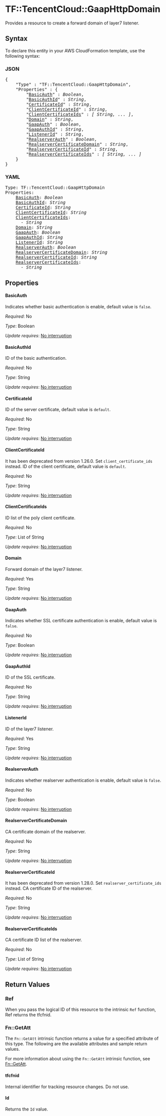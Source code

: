 # TF::TencentCloud::GaapHttpDomain

Provides a resource to create a forward domain of layer7 listener.

## Syntax

To declare this entity in your AWS CloudFormation template, use the following syntax:

### JSON

<pre>
{
    "Type" : "TF::TencentCloud::GaapHttpDomain",
    "Properties" : {
        "<a href="#basicauth" title="BasicAuth">BasicAuth</a>" : <i>Boolean</i>,
        "<a href="#basicauthid" title="BasicAuthId">BasicAuthId</a>" : <i>String</i>,
        "<a href="#certificateid" title="CertificateId">CertificateId</a>" : <i>String</i>,
        "<a href="#clientcertificateid" title="ClientCertificateId">ClientCertificateId</a>" : <i>String</i>,
        "<a href="#clientcertificateids" title="ClientCertificateIds">ClientCertificateIds</a>" : <i>[ String, ... ]</i>,
        "<a href="#domain" title="Domain">Domain</a>" : <i>String</i>,
        "<a href="#gaapauth" title="GaapAuth">GaapAuth</a>" : <i>Boolean</i>,
        "<a href="#gaapauthid" title="GaapAuthId">GaapAuthId</a>" : <i>String</i>,
        "<a href="#listenerid" title="ListenerId">ListenerId</a>" : <i>String</i>,
        "<a href="#realserverauth" title="RealserverAuth">RealserverAuth</a>" : <i>Boolean</i>,
        "<a href="#realservercertificatedomain" title="RealserverCertificateDomain">RealserverCertificateDomain</a>" : <i>String</i>,
        "<a href="#realservercertificateid" title="RealserverCertificateId">RealserverCertificateId</a>" : <i>String</i>,
        "<a href="#realservercertificateids" title="RealserverCertificateIds">RealserverCertificateIds</a>" : <i>[ String, ... ]</i>
    }
}
</pre>

### YAML

<pre>
Type: TF::TencentCloud::GaapHttpDomain
Properties:
    <a href="#basicauth" title="BasicAuth">BasicAuth</a>: <i>Boolean</i>
    <a href="#basicauthid" title="BasicAuthId">BasicAuthId</a>: <i>String</i>
    <a href="#certificateid" title="CertificateId">CertificateId</a>: <i>String</i>
    <a href="#clientcertificateid" title="ClientCertificateId">ClientCertificateId</a>: <i>String</i>
    <a href="#clientcertificateids" title="ClientCertificateIds">ClientCertificateIds</a>: <i>
      - String</i>
    <a href="#domain" title="Domain">Domain</a>: <i>String</i>
    <a href="#gaapauth" title="GaapAuth">GaapAuth</a>: <i>Boolean</i>
    <a href="#gaapauthid" title="GaapAuthId">GaapAuthId</a>: <i>String</i>
    <a href="#listenerid" title="ListenerId">ListenerId</a>: <i>String</i>
    <a href="#realserverauth" title="RealserverAuth">RealserverAuth</a>: <i>Boolean</i>
    <a href="#realservercertificatedomain" title="RealserverCertificateDomain">RealserverCertificateDomain</a>: <i>String</i>
    <a href="#realservercertificateid" title="RealserverCertificateId">RealserverCertificateId</a>: <i>String</i>
    <a href="#realservercertificateids" title="RealserverCertificateIds">RealserverCertificateIds</a>: <i>
      - String</i>
</pre>

## Properties

#### BasicAuth

Indicates whether basic authentication is enable, default value is `false`.

_Required_: No

_Type_: Boolean

_Update requires_: [No interruption](https://docs.aws.amazon.com/AWSCloudFormation/latest/UserGuide/using-cfn-updating-stacks-update-behaviors.html#update-no-interrupt)

#### BasicAuthId

ID of the basic authentication.

_Required_: No

_Type_: String

_Update requires_: [No interruption](https://docs.aws.amazon.com/AWSCloudFormation/latest/UserGuide/using-cfn-updating-stacks-update-behaviors.html#update-no-interrupt)

#### CertificateId

ID of the server certificate, default value is `default`.

_Required_: No

_Type_: String

_Update requires_: [No interruption](https://docs.aws.amazon.com/AWSCloudFormation/latest/UserGuide/using-cfn-updating-stacks-update-behaviors.html#update-no-interrupt)

#### ClientCertificateId

It has been deprecated from version 1.26.0. Set `client_certificate_ids` instead. ID of the client certificate, default value is `default`.

_Required_: No

_Type_: String

_Update requires_: [No interruption](https://docs.aws.amazon.com/AWSCloudFormation/latest/UserGuide/using-cfn-updating-stacks-update-behaviors.html#update-no-interrupt)

#### ClientCertificateIds

ID list of the poly client certificate.

_Required_: No

_Type_: List of String

_Update requires_: [No interruption](https://docs.aws.amazon.com/AWSCloudFormation/latest/UserGuide/using-cfn-updating-stacks-update-behaviors.html#update-no-interrupt)

#### Domain

Forward domain of the layer7 listener.

_Required_: Yes

_Type_: String

_Update requires_: [No interruption](https://docs.aws.amazon.com/AWSCloudFormation/latest/UserGuide/using-cfn-updating-stacks-update-behaviors.html#update-no-interrupt)

#### GaapAuth

Indicates whether SSL certificate authentication is enable, default value is `false`.

_Required_: No

_Type_: Boolean

_Update requires_: [No interruption](https://docs.aws.amazon.com/AWSCloudFormation/latest/UserGuide/using-cfn-updating-stacks-update-behaviors.html#update-no-interrupt)

#### GaapAuthId

ID of the SSL certificate.

_Required_: No

_Type_: String

_Update requires_: [No interruption](https://docs.aws.amazon.com/AWSCloudFormation/latest/UserGuide/using-cfn-updating-stacks-update-behaviors.html#update-no-interrupt)

#### ListenerId

ID of the layer7 listener.

_Required_: Yes

_Type_: String

_Update requires_: [No interruption](https://docs.aws.amazon.com/AWSCloudFormation/latest/UserGuide/using-cfn-updating-stacks-update-behaviors.html#update-no-interrupt)

#### RealserverAuth

Indicates whether realserver authentication is enable, default value is `false`.

_Required_: No

_Type_: Boolean

_Update requires_: [No interruption](https://docs.aws.amazon.com/AWSCloudFormation/latest/UserGuide/using-cfn-updating-stacks-update-behaviors.html#update-no-interrupt)

#### RealserverCertificateDomain

CA certificate domain of the realserver.

_Required_: No

_Type_: String

_Update requires_: [No interruption](https://docs.aws.amazon.com/AWSCloudFormation/latest/UserGuide/using-cfn-updating-stacks-update-behaviors.html#update-no-interrupt)

#### RealserverCertificateId

It has been deprecated from version 1.28.0. Set `realserver_certificate_ids` instead. CA certificate ID of the realserver.

_Required_: No

_Type_: String

_Update requires_: [No interruption](https://docs.aws.amazon.com/AWSCloudFormation/latest/UserGuide/using-cfn-updating-stacks-update-behaviors.html#update-no-interrupt)

#### RealserverCertificateIds

CA certificate ID list of the realserver.

_Required_: No

_Type_: List of String

_Update requires_: [No interruption](https://docs.aws.amazon.com/AWSCloudFormation/latest/UserGuide/using-cfn-updating-stacks-update-behaviors.html#update-no-interrupt)

## Return Values

### Ref

When you pass the logical ID of this resource to the intrinsic `Ref` function, Ref returns the tfcfnid.

### Fn::GetAtt

The `Fn::GetAtt` intrinsic function returns a value for a specified attribute of this type. The following are the available attributes and sample return values.

For more information about using the `Fn::GetAtt` intrinsic function, see [Fn::GetAtt](https://docs.aws.amazon.com/AWSCloudFormation/latest/UserGuide/intrinsic-function-reference-getatt.html).

#### tfcfnid

Internal identifier for tracking resource changes. Do not use.

#### Id

Returns the <code>Id</code> value.

